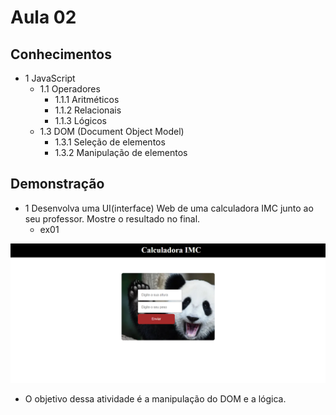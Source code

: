 # Aula 02

## Conhecimentos
- 1 JavaScript
  - 1.1 Operadores
    - 1.1.1 Aritméticos
    - 1.1.2 Relacionais
    - 1.1.3 Lógicos
  - 1.3 DOM (Document Object Model)
    - 1.3.1 Seleção de elementos
    - 1.3.2 Manipulação de elementos

## Demonstração
- 1 Desenvolva uma UI(interface) Web de uma calculadora IMC junto ao seu professor. Mostre o resultado no final.
    - ex01

![alt text](image.png)

- O objetivo dessa atividade é a manipulação do DOM e a lógica.
